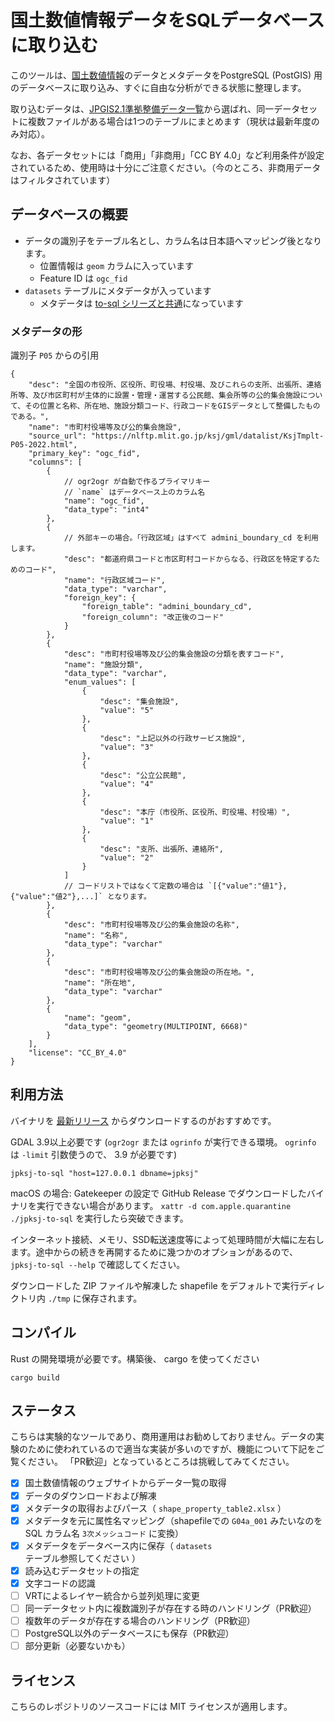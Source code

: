 # 国土数値情報データをSQLデータベースに取り込む

このツールは、[国土数値情報](https://nlftp.mlit.go.jp/ksj/)のデータとメタデータをPostgreSQL (PostGIS) 用のデータベースに取り込み、すぐに自由な分析ができる状態に整理します。

取り込むデータは、[JPGIS2.1準拠整備データ一覧](https://nlftp.mlit.go.jp/ksj/gml/gml_datalist.html)から選ばれ、同一データセットに複数ファイルがある場合は1つのテーブルにまとめます（現状は最新年度のみ対応）。

なお、各データセットには「商用」「非商用」「CC BY 4.0」など利用条件が設定されているため、使用時は十分にご注意ください。（今のところ、非商用データはフィルタされています）

## データベースの概要

* データの識別子をテーブル名とし、カラム名は日本語へマッピング後となります。
    * 位置情報は `geom` カラムに入っています
    * Feature ID は `ogc_fid`
* `datasets` テーブルにメタデータが入っています
    * メタデータは [to-sql シリーズと共通](https://github.com/KotobaMedia/km-to-sql/)になっています

### メタデータの形

識別子 `P05` からの引用

```jsonc
{
    "desc": "全国の市役所、区役所、町役場、村役場、及びこれらの支所、出張所、連絡所等、及び市区町村が主体的に設置・管理・運営する公民館、集会所等の公的集会施設について、その位置と名称、所在地、施設分類コード、行政コードをGISデータとして整備したものである。",
    "name": "市町村役場等及び公的集会施設",
    "source_url": "https://nlftp.mlit.go.jp/ksj/gml/datalist/KsjTmplt-P05-2022.html",
    "primary_key": "ogc_fid",
    "columns": [
        {
            // ogr2ogr が自動で作るプライマリキー
            // `name` はデータベース上のカラム名
            "name": "ogc_fid",
            "data_type": "int4"
        },
        {
            // 外部キーの場合。「行政区域」はすべて admini_boundary_cd を利用します。
            "desc": "都道府県コードと市区町村コードからなる、行政区を特定するためのコード",
            "name": "行政区域コード",
            "data_type": "varchar",
            "foreign_key": {
                "foreign_table": "admini_boundary_cd",
                "foreign_column": "改正後のコード"
            }
        },
        {
            "desc": "市町村役場等及び公的集会施設の分類を表すコード",
            "name": "施設分類",
            "data_type": "varchar",
            "enum_values": [
                {
                    "desc": "集会施設",
                    "value": "5"
                },
                {
                    "desc": "上記以外の行政サービス施設",
                    "value": "3"
                },
                {
                    "desc": "公立公民館",
                    "value": "4"
                },
                {
                    "desc": "本庁（市役所、区役所、町役場、村役場）",
                    "value": "1"
                },
                {
                    "desc": "支所、出張所、連絡所",
                    "value": "2"
                }
            ]
            // コードリストではなくて定数の場合は `[{"value":"値1"},{"value":"値2"},...]` となります。
        },
        {
            "desc": "市町村役場等及び公的集会施設の名称",
            "name": "名称",
            "data_type": "varchar"
        },
        {
            "desc": "市町村役場等及び公的集会施設の所在地。",
            "name": "所在地",
            "data_type": "varchar"
        },
        {
            "name": "geom",
            "data_type": "geometry(MULTIPOINT, 6668)"
        }
    ],
    "license": "CC_BY_4.0"
}
```

## 利用方法

バイナリを [最新リリース](https://github.com/keichan34/jpksj-to-sql/releases/) からダウンロードするのがおすすめです。

GDAL 3.9以上必要です (`ogr2ogr` または `ogrinfo` が実行できる環境。 `ogrinfo` は `-limit` 引数使うので、 3.9 が必要です)

```
jpksj-to-sql "host=127.0.0.1 dbname=jpksj"
```

macOS の場合: Gatekeeper の設定で GitHub Release でダウンロードしたバイナリを実行できない場合があります。 `xattr -d com.apple.quarantine ./jpksj-to-sql` を実行したら突破できます。

インターネット接続、メモリ、SSD転送速度等によって処理時間が大幅に左右します。途中からの続きを再開するために幾つかのオプションがあるので、 `jpksj-to-sql --help` で確認してください。

ダウンロードした ZIP ファイルや解凍した shapefile をデフォルトで実行ディレクトリ内 `./tmp` に保存されます。

## コンパイル

Rust の開発環境が必要です。構築後、 cargo を使ってください

```
cargo build
```

## ステータス

こちらは実験的なツールであり、商用運用はお勧めしておりません。データの実験のために使われているので適当な実装が多いのですが、機能について下記をご覧ください。
「PR歓迎」となっているところは挑戦してみてください。

- [x] 国土数値情報のウェブサイトからデータ一覧の取得
- [x] データのダウンロードおよび解凍
- [x] メタデータの取得およびパース（ `shape_property_table2.xlsx` ）
- [x] メタデータを元に属性名マッピング（shapefileでの `G04a_001` みたいなのを SQL カラム名 `3次メッシュコード` に変換）
- [x] メタデータをデータベース内に保存（ `datasets` テーブル参照してください ）
- [x] 読み込むデータセットの指定
- [x] 文字コードの認識
- [ ] VRTによるレイヤー統合から並列処理に変更
- [ ] 同一データセット内に複数識別子が存在する時のハンドリング（PR歓迎）
- [ ] 複数年のデータが存在する場合のハンドリング（PR歓迎）
- [ ] PostgreSQL以外のデータベースにも保存（PR歓迎）
- [ ] 部分更新（必要ないかも）

## ライセンス

こちらのレポジトリのソースコードには MIT ライセンスが適用します。
